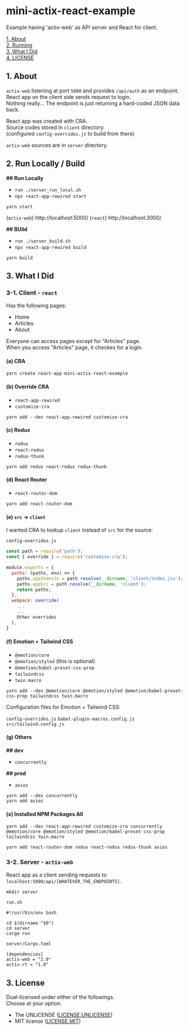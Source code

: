 # mini-actix-react-example

Example having 'actix-web' as API server and React for client.

[1. About](#about)  
[2. Running](#run-build)  
[3. What I Did](#what)  
[4. LICENSE](#license)  


<a id="about"></a>
## 1. About

`actix-web` listening at port `5000` and provides `/api/auth` as an endpoint.  
React app on the client side sends request to login.  
Nothing really... The endpoint is just returning a hard-coded JSON data back.

React app was created with CRA.  
Source codes stored in `client` directory.  
(configured `config-overrides.js` to build from there)

`actix-web` sources are in `server` directory.


<a id="run-build"></a>
## 2. Run Locally / Build

**## Run Locally**  
- `run ./server_run_local.sh`
- `npx react-app-rewired start`
```shell
yarn start
```

(`actix-web`) http://localhost:5000/
(`react`) http://localhost:3000/


**## BUild**  
- `run ./server_build.sh`
- `npx react-app-rewired build`
```shell
yarn build
```



<a id="what"></a>
## 3. What I Did


### 3-1. Client - `react`

Has the following pages:
- Home
- Articles
- About

Everyone can access pages except for "Articles" page.  
When you access "Articles" page, it checkes for a login.


#### (a) CRA

```shell
yarn create react-app mini-actix-react-example
```

#### (b) Override CRA

- `react-app-rewired`
- `customize-cra`

```shell
yarn add --dev react-app-rewired customize-cra
```

#### (c) Redux

- `redux`
- `react-redux`
- `redux-thunk`

```shell
yarn add redux react-redux redux-thunk
```

#### (d) React Router

- `react-router-dom`

```shell
yarn add react-router-dom
```

#### (e) `src` -&gt; `client`

I wanted CRA to lookup `client` instead of `src` for the source:

`config-overrides.js`
```js
const path = require('path');
const { override } = require('customize-cra');

module.exports = {
  paths: (paths, env) => {
    paths.appIndexJs = path.resolve(__dirname, 'client/index.jsx');
    paths.appSrc = path.resolve(__dirname, 'client');
    return paths;
  },
  webpack: override(
    ...
    ...
    Other overrides
  ),
}
```

#### (f) Emotion + Tailwind CSS

- `@emotion/core`
- `@emotion/styled` (this is optional)
- `@emotion/babel-preset-css-prop`
- `tailwindcss`
- `twin.macro`

```shell
yarn add --dev @emotion/core @emotion/styled @emotion/babel-preset-css-prop tailwindcss twin.macro
```

Configuration files for Emotion + Tailwind CSS:

`config-overrides.js`
`babel-plugin-macros.config.js`
`src/tailwind.config.js`


#### (g) Others

**## dev**
- `concurrently`

**## prod**
- `axios`

```shell
yarn add --dev concurrently
yarn add axios
```


#### (x) Installed NPM Packages All

```shell
yarn add --dev react-app-rewired customize-cra concurrently @emotion/core @emotion/styled @emotion/babel-preset-css-prop tailwindcss twin.macro

yarn add react-router-dom redux react-redux redux-thunk axios
```


### 3-2. Server - `actix-web`

React app as a client sending requests to `localhost:5000/api/[WHATEVER_THE_ENDPOINTS]`.

```shell
mkdir server
```

`run.sh`
```shell
#!/usr/bin/env bash

cd $(dirname "$0")
cd server
cargo run
```
`server/Cargo.toml`
```
[dependencies]
actix-web = "2.0"
actix-rt = "1.0"
```



<a id="license"></a>
## 3. License

Dual-licensed under either of the followings.  
Choose at your option.

- The UNLICENSE ([LICENSE.UNLICENSE](LICENSE.UNLICENSE))
- MIT license ([LICENSE.MIT](LICENSE.MIT))


